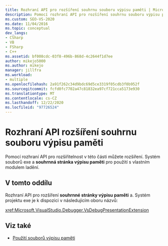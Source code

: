 ```yaml
---
title: Rozhraní API pro rozšíření souhrnu souboru výpisu paměti | Microsoft Docs
description: Pomocí rozhraní API pro rozšíření souhrnu souboru výpisu paměti rozšíříte systém projektu a souhrnnou stránku výpisu paměti, abyste mohli pracovat s vlastním modulem ladění v aplikaci Visual Studio.
ms.custom: SEO-VS-2020
ms.date: 11/04/2016
ms.topic: conceptual
dev_langs:
- CSharp
- VB
- FSharp
- C++
ms.assetid: bf008cdc-03f8-496b-868d-4c2644f1d7ee
author: mikejo5000
ms.author: mikejo
manager: jillfra
ms.workload:
- multiple
ms.openlocfilehash: 2a91f262c34d9bdc69d5ce3319f05cdb3f0b952f
ms.sourcegitcommit: fcfd0fc7702a47c81832ea97cf721cca5173e930
ms.translationtype: MT
ms.contentlocale: cs-CZ
ms.lasthandoff: 12/22/2020
ms.locfileid: "97726524"
---
```

# <a name="dump-file-summary-extensibility-api"></a>Rozhraní API rozšíření souhrnu souboru výpisu paměti
Pomocí rozhraní API pro rozšiřitelnost v této části můžete rozšíření. Systém souborů exe a **souhrnná stránka výpisu paměti** pro použití s vlastním modulem ladění.

## <a name="in-this-section"></a>V tomto oddílu
 Rozhraní API pro rozšíření **souhrnné stránky výpisu paměti** a. Systém projektu exe je k dispozici v následujícím oboru názvů:

 <xref:Microsoft.VisualStudio.Debugger.VsDebugPresentationExtension>

## <a name="see-also"></a>Viz také
- [Použití souborů výpisu paměti](../debugger/using-dump-files.md)